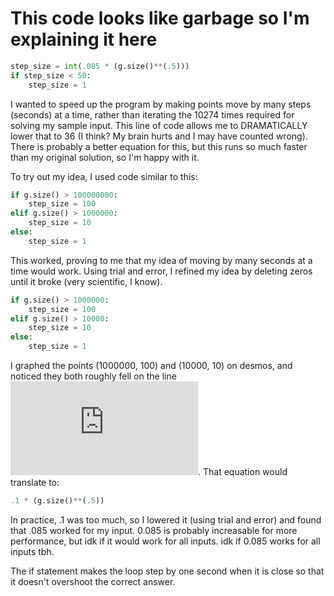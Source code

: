 # This code looks like garbage so I'm explaining it here

```python
step_size = int(.085 * (g.size()**(.5)))
if step_size < 50:
    step_size = 1
```

I wanted to speed up the program by making points move by many steps (seconds) at a time, rather than iterating the 10274 times required for solving my sample input. This line of code allows me to DRAMATICALLY lower that to 36 (I think? My brain hurts and I may have counted wrong). There is probably a better equation for this, but this runs so much faster than my original solution, so I'm happy with it.

To try out my idea, I used code similar to this:

``` python
if g.size() > 100000000:
    step_size = 100
elif g.size() > 1000000:
    step_size = 10
else:
    step_size = 1
```

This worked, proving to me that my idea of moving by many seconds at a time would work. Using trial and error, I refined my idea by deleting zeros until it broke (very scientific, I know).

```python
if g.size() > 1000000:
    step_size = 100
elif g.size() > 10000:
    step_size = 10
else:
    step_size = 1
```

I graphed the points (1000000, 100) and (10000, 10) on desmos, and noticed they both roughly fell on the line ![equation](https://latex.codecogs.com/gif.latex?.1%5Csqrt%7B%5Cleft%28x%5Cright%29%7D). That equation would translate to:

```python
.1 * (g.size()**(.5))
```

In practice, .1 was too much, so I lowered it (using trial and error) and found that .085 worked for my input. 0.085 is probably increasable for more performance, but idk if it would work for all inputs. idk if 0.085 works for all inputs tbh.

The if statement makes the loop step by one second when it is close so that it doesn't overshoot the correct answer.
